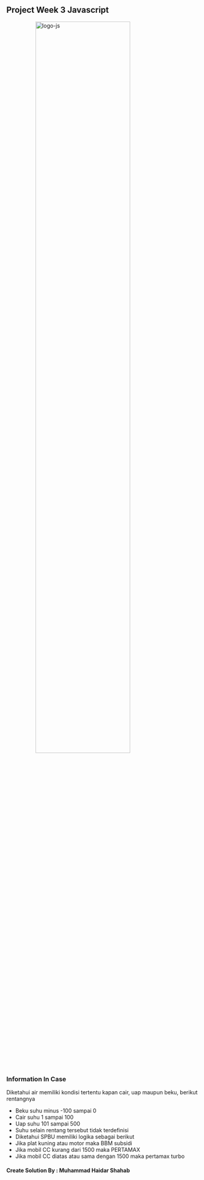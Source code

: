 ## Project Week 3 Javascript

<img src="https://www.w3docs.com/uploads/media/default/0001/05/4482fe09d95a0be765154b9cefff5e07f7fc32ff.png" alt="logo-js" style="display: block; 
       margin-left: auto;
       margin-right: auto;
       width: 70%;">

### Information In Case

Diketahui air memiliki kondisi tertentu kapan cair, uap maupun beku, berikut rentangnya
- Beku suhu minus -100 sampai 0
- Cair suhu 1 sampai 100
- Uap suhu 101 sampai 500
- Suhu selain rentang tersebut tidak terdefinisi
- Diketahui SPBU memiliki logika sebagai berikut
- Jika plat kuning atau motor maka BBM subsidi
- Jika mobil CC kurang dari 1500 maka PERTAMAX
- Jika mobil CC diatas atau sama dengan 1500 maka pertamax turbo


#### Create Solution By : Muhammad Haidar Shahab

